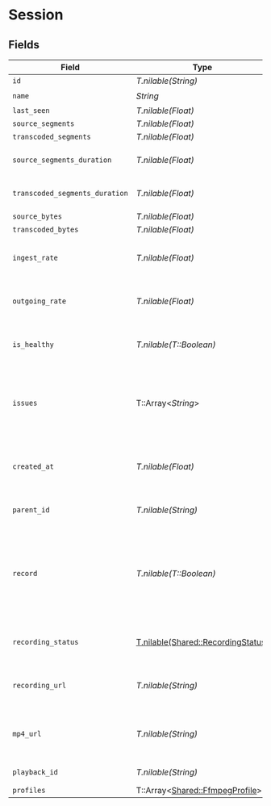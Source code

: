 # Session


## Fields

| Field                                                                                                                 | Type                                                                                                                  | Required                                                                                                              | Description                                                                                                           | Example                                                                                                               |
| --------------------------------------------------------------------------------------------------------------------- | --------------------------------------------------------------------------------------------------------------------- | --------------------------------------------------------------------------------------------------------------------- | --------------------------------------------------------------------------------------------------------------------- | --------------------------------------------------------------------------------------------------------------------- |
| `id`                                                                                                                  | *T.nilable(String)*                                                                                                   | :heavy_minus_sign:                                                                                                    | N/A                                                                                                                   | de7818e7-610a-4057-8f6f-b785dc1e6f88                                                                                  |
| `name`                                                                                                                | *String*                                                                                                              | :heavy_check_mark:                                                                                                    | N/A                                                                                                                   | test_session                                                                                                          |
| `last_seen`                                                                                                           | *T.nilable(Float)*                                                                                                    | :heavy_minus_sign:                                                                                                    | N/A                                                                                                                   | 1587667174725                                                                                                         |
| `source_segments`                                                                                                     | *T.nilable(Float)*                                                                                                    | :heavy_minus_sign:                                                                                                    | N/A                                                                                                                   | 1                                                                                                                     |
| `transcoded_segments`                                                                                                 | *T.nilable(Float)*                                                                                                    | :heavy_minus_sign:                                                                                                    | N/A                                                                                                                   | 2                                                                                                                     |
| `source_segments_duration`                                                                                            | *T.nilable(Float)*                                                                                                    | :heavy_minus_sign:                                                                                                    | Duration of all the source segments, sec                                                                              | 1                                                                                                                     |
| `transcoded_segments_duration`                                                                                        | *T.nilable(Float)*                                                                                                    | :heavy_minus_sign:                                                                                                    | Duration of all the transcoded segments, sec                                                                          | 2                                                                                                                     |
| `source_bytes`                                                                                                        | *T.nilable(Float)*                                                                                                    | :heavy_minus_sign:                                                                                                    | N/A                                                                                                                   | 1                                                                                                                     |
| `transcoded_bytes`                                                                                                    | *T.nilable(Float)*                                                                                                    | :heavy_minus_sign:                                                                                                    | N/A                                                                                                                   | 2                                                                                                                     |
| `ingest_rate`                                                                                                         | *T.nilable(Float)*                                                                                                    | :heavy_minus_sign:                                                                                                    | Rate at which sourceBytes increases (bytes/second)                                                                    | 1                                                                                                                     |
| `outgoing_rate`                                                                                                       | *T.nilable(Float)*                                                                                                    | :heavy_minus_sign:                                                                                                    | Rate at which transcodedBytes increases (bytes/second)                                                                | 2                                                                                                                     |
| `is_healthy`                                                                                                          | *T.nilable(T::Boolean)*                                                                                               | :heavy_minus_sign:                                                                                                    | Indicates whether the stream is healthy or not.                                                                       | true                                                                                                                  |
| `issues`                                                                                                              | T::Array<*String*>                                                                                                    | :heavy_minus_sign:                                                                                                    | A string array of human-readable errors describing issues affecting<br/>the stream, if any.<br/>                      | Buffer underflow,Network congestion                                                                                   |
| `created_at`                                                                                                          | *T.nilable(Float)*                                                                                                    | :heavy_minus_sign:                                                                                                    | Timestamp (in milliseconds) at which the stream object was created                                                    | 1587667174725                                                                                                         |
| `parent_id`                                                                                                           | *T.nilable(String)*                                                                                                   | :heavy_minus_sign:                                                                                                    | Points to the parent stream object                                                                                    | de7818e7-610a-4057-8f6f-b785dc1e6f88                                                                                  |
| `record`                                                                                                              | *T.nilable(T::Boolean)*                                                                                               | :heavy_minus_sign:                                                                                                    | Should this stream be recorded? Uses default settings. For more<br/>customization, create and configure an object store.<br/> | false                                                                                                                 |
| `recording_status`                                                                                                    | [T.nilable(Shared::RecordingStatus)](../../models/shared/recordingstatus.md)                                          | :heavy_minus_sign:                                                                                                    | Status of the recording process of this stream session.                                                               |                                                                                                                       |
| `recording_url`                                                                                                       | *T.nilable(String)*                                                                                                   | :heavy_minus_sign:                                                                                                    | URL for accessing the recording of this stream session.                                                               | https://lp-playback.com/hls/29eb9byolvwdbkue/index.m3u8                                                               |
| `mp4_url`                                                                                                             | *T.nilable(String)*                                                                                                   | :heavy_minus_sign:                                                                                                    | URL for the stream session recording packaged in an mp4.                                                              | https://lp-playback.com/hls/29eb9byolvwdqkue/720.mp4                                                                  |
| `playback_id`                                                                                                         | *T.nilable(String)*                                                                                                   | :heavy_minus_sign:                                                                                                    | Used to form the playback URL                                                                                         | eaw4nk06ts2d0mzb                                                                                                      |
| `profiles`                                                                                                            | T::Array<[Shared::FfmpegProfile](../../models/shared/ffmpegprofile.md)>                                               | :heavy_minus_sign:                                                                                                    | N/A                                                                                                                   | [object Object]                                                                                                       |